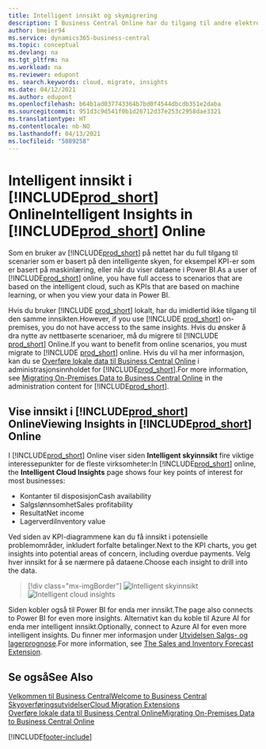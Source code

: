 ```yaml
---
title: Intelligent innsikt og skymigrering
description: I Business Central Online har du tilgang til andre elektroniske tjenester, og du kan for eksempel få intelligent innsikt som er basert på Azure AI. Les videre hvis du vurderer å overføre fra lokalt til skyen.
author: bmeier94
ms.service: dynamics365-business-central
ms.topic: conceptual
ms.devlang: na
ms.tgt_pltfrm: na
ms.workload: na
ms.reviewer: edupont
ms. search.keywords: cloud, migrate, insights
ms.date: 04/12/2021
ms.author: edupont
ms.openlocfilehash: b64b1ad037743364b7bd0f4544dbcdb351e2daba
ms.sourcegitcommit: 951d3c9d541f0b1d26712d37e253c2958dae3321
ms.translationtype: HT
ms.contentlocale: nb-NO
ms.lasthandoff: 04/13/2021
ms.locfileid: "5889258"
---
```

# <a name="intelligent-insights-in-prod_short-online"></a><span data-ttu-id="a61b3-104">Intelligent innsikt i [!INCLUDE[prod_short](includes/prod_short.md)] Online</span><span class="sxs-lookup"><span data-stu-id="a61b3-104">Intelligent Insights in [!INCLUDE[prod_short](includes/prod_short.md)] Online</span></span>

<span data-ttu-id="a61b3-105">Som en bruker av [!INCLUDE[prod_short](includes/prod_short.md)] på nettet har du full tilgang til scenarier som er basert på den intelligente skyen, for eksempel KPI-er som er basert på maskinlæring, eller når du viser dataene i Power BI.</span><span class="sxs-lookup"><span data-stu-id="a61b3-105">As a user of [!INCLUDE[prod_short](includes/prod_short.md)] online, you have full access to scenarios that are based on the intelligent cloud, such as KPIs that are based on machine learning, or when you view your data in Power BI.</span></span>  

<span data-ttu-id="a61b3-106">Hvis du bruker [!INCLUDE [prod_short](includes/prod_short.md)] lokalt, har du imidlertid ikke tilgang til den samme innsikten.</span><span class="sxs-lookup"><span data-stu-id="a61b3-106">However, if you use [!INCLUDE [prod_short](includes/prod_short.md)] on-premises, you do not have access to the same insights.</span></span> <span data-ttu-id="a61b3-107">Hvis du ønsker å dra nytte av nettbaserte scenarioer, må du migrere til [!INCLUDE [prod_short](includes/prod_short.md)] Online.</span><span class="sxs-lookup"><span data-stu-id="a61b3-107">If you want to benefit from online scenarios, you must migrate to [!INCLUDE [prod_short](includes/prod_short.md)] online.</span></span> <span data-ttu-id="a61b3-108">Hvis du vil ha mer informasjon, kan du se [Overføre lokale data til Business Central Online](/dynamics365/business-central/dev-itpro/administration/migrate-data) i administrasjonsinnholdet for [!INCLUDE[prod_short](includes/prod_short.md)].</span><span class="sxs-lookup"><span data-stu-id="a61b3-108">For more information, see [Migrating On-Premises Data to Business Central Online](/dynamics365/business-central/dev-itpro/administration/migrate-data) in the administration content for [!INCLUDE[prod_short](includes/prod_short.md)].</span></span>  

## <a name="viewing-insights-in-prod_short-online"></a><span data-ttu-id="a61b3-109">Vise innsikt i [!INCLUDE[prod_short](includes/prod_short.md)] Online</span><span class="sxs-lookup"><span data-stu-id="a61b3-109">Viewing Insights in [!INCLUDE[prod_short](includes/prod_short.md)] Online</span></span>

<span data-ttu-id="a61b3-110">I [!INCLUDE[prod_short](includes/prod_short.md)] Online viser siden **Intelligent skyinnsikt** fire viktige interessepunkter for de fleste virksomheter:</span><span class="sxs-lookup"><span data-stu-id="a61b3-110">In [!INCLUDE[prod_short](includes/prod_short.md)] online, the **Intelligent Cloud Insights** page shows four key points of interest for most businesses:</span></span>

- <span data-ttu-id="a61b3-111">Kontanter til disposisjon</span><span class="sxs-lookup"><span data-stu-id="a61b3-111">Cash availability</span></span>
- <span data-ttu-id="a61b3-112">Salgslønnsomhet</span><span class="sxs-lookup"><span data-stu-id="a61b3-112">Sales profitability</span></span>
- <span data-ttu-id="a61b3-113">Resultat</span><span class="sxs-lookup"><span data-stu-id="a61b3-113">Net income</span></span>
- <span data-ttu-id="a61b3-114">Lagerverdi</span><span class="sxs-lookup"><span data-stu-id="a61b3-114">Inventory value</span></span>

<span data-ttu-id="a61b3-115">Ved siden av KPI-diagrammene kan du få innsikt i potensielle problemområder, inkludert forfalte betalinger.</span><span class="sxs-lookup"><span data-stu-id="a61b3-115">Next to the KPI charts, you get insights into potential areas of concern, including overdue payments.</span></span> <span data-ttu-id="a61b3-116">Velg hver innsikt for å se nærmere på dataene.</span><span class="sxs-lookup"><span data-stu-id="a61b3-116">Choose each insight to drill into the data.</span></span>  

> [!div class="mx-imgBorder"]
> <span data-ttu-id="a61b3-117">![Intelligent skyinnsikt](media/across-intelligent-cloud/intelligentcloudApril19.png "Viser siden Intelligent skyinnsikt i Business Central Online")</span><span class="sxs-lookup"><span data-stu-id="a61b3-117">![Intelligent cloud insights](media/across-intelligent-cloud/intelligentcloudApril19.png "Shows the Intelligent Cloud Insights page in Business Central online")</span></span>

<span data-ttu-id="a61b3-118">Siden kobler også til Power BI for enda mer innsikt.</span><span class="sxs-lookup"><span data-stu-id="a61b3-118">The page also connects to Power BI for even more insights.</span></span> <span data-ttu-id="a61b3-119">Alternativt kan du koble til Azure AI for enda mer intelligent innsikt.</span><span class="sxs-lookup"><span data-stu-id="a61b3-119">Optionally, connect to Azure AI for even more intelligent insights.</span></span> <span data-ttu-id="a61b3-120">Du finner mer informasjon under [Utvidelsen Salgs- og lagerprognose](ui-extensions-sales-forecast.md).</span><span class="sxs-lookup"><span data-stu-id="a61b3-120">For more information, see [The Sales and Inventory Forecast Extension](ui-extensions-sales-forecast.md).</span></span>  

## <a name="see-also"></a><span data-ttu-id="a61b3-121">Se også</span><span class="sxs-lookup"><span data-stu-id="a61b3-121">See Also</span></span>

[<span data-ttu-id="a61b3-122">Velkommen til Business Central</span><span class="sxs-lookup"><span data-stu-id="a61b3-122">Welcome to Business Central</span></span>](index.md)  
[<span data-ttu-id="a61b3-123">Skyoverføringsutvidelser</span><span class="sxs-lookup"><span data-stu-id="a61b3-123">Cloud Migration Extensions</span></span>](ui-extensions-data-replication.md)  
[<span data-ttu-id="a61b3-124">Overføre lokale data til Business Central Online</span><span class="sxs-lookup"><span data-stu-id="a61b3-124">Migrating On-Premises Data to Business Central Online</span></span>](/dynamics365/business-central/dev-itpro/administration/migrate-data)  

[!INCLUDE[footer-include](includes/footer-banner.md)]